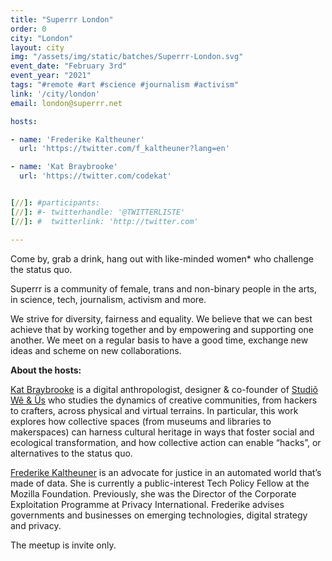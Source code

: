 ```yaml
---
title: "Superrr London"
order: 0
city: "London"
layout: city
img: "/assets/img/static/batches/Superrr-London.svg"
event_date: "February 3rd"
event_year: "2021"
tags: "#remote #art #science #journalism #activism"
link: '/city/london'
email: london@superrr.net

hosts:

- name: 'Frederike Kaltheuner'
  url: 'https://twitter.com/f_kaltheuner?lang=en'

- name: 'Kat Braybrooke'
  url: 'https://twitter.com/codekat'


[//]: #participants:
[//]: #- twitterhandle: '@TWITTERLISTE'
[//]: #  twitterlink: 'http://twitter.com'

---
```

Come by, grab a drink, hang out with like-minded women* who challenge the status quo. 

Superrr is a community of female, trans and non-binary people in the arts, in science, tech, journalism, activism and more.

We strive for diversity, fairness and equality. We believe that we can best achieve that by working together and by empowering and supporting one another. We meet on a regular basis to have a good time, exchange new ideas and scheme on new collaborations.


<b>About the hosts:</b>

<a href="https://codekat.net/">Kat Braybrooke</a> is a digital anthropologist, designer & co-founder of <a href="https://studiowe.net/">Studiõ Wê & Üs</a> who studies the dynamics of creative communities, from hackers to crafters, across physical and virtual terrains. In particular, this work explores how collective spaces (from museums and libraries to makerspaces) can harness cultural heritage in ways that foster social and ecological transformation, and how collective action can enable “hacks”, or alternatives to the status quo.

<a href="https://frederikekaltheuner.com/">Frederike Kaltheuner</a> is an advocate for justice in an automated world that’s made of data. She is currently a public-interest Tech Policy Fellow at the Mozilla Foundation. Previously, she was the Director of the Corporate Exploitation Programme at Privacy International. Frederike advises governments and businesses on emerging technologies, digital strategy and privacy.

The meetup is invite only. 








